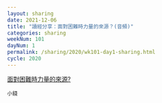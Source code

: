 ```yaml
---
layout: sharing
date: 2021-12-06
title: "讀經分享：面對困難時力量的來源？(音頻)"
categories: sharing
weekNum: 101
dayNum: 1
permalink: /sharing/2020/wk101-day1-sharing.html
cycle: 2020
---
```


[面對困難時力量的來源?](/media/sharing/2020/wk100/2021-12-06-bin.m4a)

`小錢`
